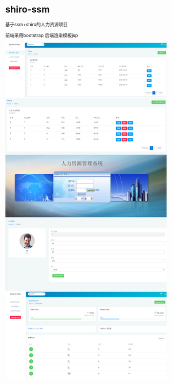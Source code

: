 # shiro-ssm
基于ssm+shiro的人力资源项目

前端采用bootstrap
后端渲染模板jsp

 ![fun1](https://github.com/chunLinssp/shiro-ssm/blob/master/img/fun1.PNG)
![fun2](https://github.com/chunLinssp/shiro-ssm/blob/master/img/fun2.PNG)
![login](https://github.com/chunLinssp/shiro-ssm/blob/master/img/login.PNG)
![personinf](https://github.com/chunLinssp/shiro-ssm/blob/master/img/personinf.PNG)
![welcome](https://github.com/chunLinssp/shiro-ssm/blob/master/img/welcome.PNG)
